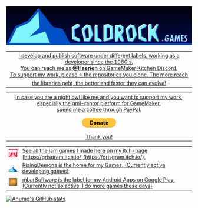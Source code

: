 <p>
  <a href="https://www.coldrock.games" target="_blank"><img src="https://github.com/Grisgram/Grisgram/blob/main/images/coldrock.png" />
</p>

| | 
|:--:|
| I develop and publish software under different labels, working as a developer since the 1980's.<br>You can reach me as **@Haerion** on [GameMaker Kitchen Discord](https://discord.gg/8krYCqr).<br/>To support my work, please ⭐ the repositories you clone. The more reach the libraries geht, the better and faster they can evolve! |

| | 
|:--:|
| In case you are a night owl like me and you want to support my work, especially the [gml-raptor platform for GameMaker](https://github.com/Grisgram/gml-raptor),<br/>spend me a coffee through PayPal. <p><a href="https://www.paypal.com/donate/?hosted_button_id=PL8VA5UFCPMK6" target="_blank"><img src="https://github.com/Grisgram/Grisgram/blob/main/images/paypal_donate.gif" /></a></p> Thank you! |

| | |
|-----------------------------------------------------------------------------------------------------------------------------------------------------------------------------------------------------------------------------|-------------------------------------------------------------------------------------------------------|
| ![itch48](https://github.com/Grisgram/Grisgram/blob/main/images/itch.png) | See all the jam games I made here on my itch-page [https://grisgram.itch.io/](https://grisgram.itch.io/).
| ![coldrock favicon48](https://github.com/Grisgram/Grisgram/blob/main/images/coldrock_favicon.png) | [RisingDemons](https://www.risingdemons.com) is the home for my Games. (Currently active developing games)|
| ![mbar logo](https://github.com/Grisgram/Grisgram/blob/main/images/mbar_m.png) | [mbarSoftware](https://play.google.com/store/apps/dev?id=8162011393461804761) is the label for my Android Apps on Google Play. (Currently not so active, I do more games these days)|


![Anurag's GitHub stats](https://github-readme-stats.vercel.app/api?username=Grisgram&show_icons=true&theme=material-palenight)



<!--
**Grisgram/Grisgram** is a ✨ _special_ ✨ repository because its `README.md` (this file) appears on your GitHub profile.

Here are some ideas to get you started:

- 🔭 I’m currently working on ...
- 🌱 I’m currently learning ...
- 👯 I’m looking to collaborate on ...
- 🤔 I’m looking for help with ...
- 💬 Ask me about ...
- 📫 How to reach me: ...
- 😄 Pronouns: ...
- ⚡ Fun fact: ...
-->
